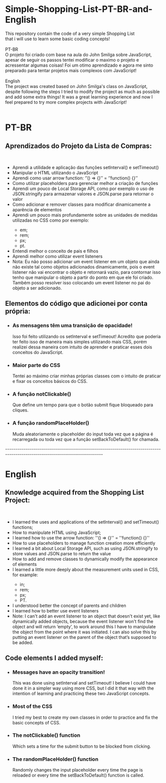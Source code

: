 # Simple-Shopping-List-PT-BR-and-English
This repository contain the code of a very simple Shopping List <br/> that i will use to learn some basic coding concepts!</br></br>
PT-BR</br>
O projeto foi criado com base na aula do John Smilga sobre JavaScript, apesar de seguir os passos tentei modificar o maximo o projeto e acressentar algumas coisas!
Foi um otimo aprendizado e agora me sinto preparado para tentar projetos mais complexos com JavaScript!
</br></br>
English</br>
The project was created based on John Smilga's class on JavaScript, despite following the steps I tried to modify the project as much as possible and add some extra things!
It was a great learning experience and now I feel prepared to try more complex projects with JavaScript!
<br/>
<br/>
<h1>PT-BR</h1>
<h2>Aprendizados do Projeto da Lista de Compras:</h2>
<br/>
<ul>
<li>Aprendi a utilidade e aplicação das funções setInterval() e setTimeout()</li>

<li>Manipular o HTML utilizando o JavaScript</li>

<li>Aprendi como usar arrow function: ‘’() => {}’’  = ‘’function() {}’’ </li>

<li>Como utilizar placeholders para gerenciar melhor a criação de funções</li>

<li>Aprendi um pouco de Local Storage API, como por exemplo o uso de JSON.stringify para armazenar valores e JSON.parse para retornar o valor</li>

<li>Como adicionar e remover classes para modificar dinamicamente a aparência de elementos</li>

<li>Aprendi um pouco mais profundamente sobre as unidades de medidas utilizadas no CSS como por exemplo:</li>
<ul>
<li>em;</li>
<li>rem;</li>
<li>px;</li>
<li>pt.</li>
</ul>
<li>Entendi melhor o conceito de pais e filhos</li>

<li>Aprendi melhor como utilizar event listeners</li>

<li>Nota: Eu não posso adicionar um event listener em um objeto que ainda não existe tal como objetos adicionados dinamicamente, pois o event listener não vai encontrar o objeto e retornará vazio, para contornar isso tenho que manipular o objeto a partir do ponto em que ele foi criado.
Também posso resolver isso colocando um event listener no pai do objeto a ser adicionado.</li>
</ul>

<h2>Elementos do código que adicionei por conta própria:</h2>
<ul>
<li><h3>As mensagens têm uma transição de opacidade!</h3>
Isso foi feito utilizando os setInterval e setTimeout!
Acredito que poderia ter feito isso de maneira mais simples utilizando mais CSS, porém realizei dessa maneira com intuito de aprender e praticar esses dois conceitos do JavaScript.	
</li>
<li><h3>Maior parte do CSS</h3>
Tentei ao máximo criar minhas próprias classes com o intuito de praticar e fixar os conceitos básicos do CSS.
</li>
<li><h3>A função notClickable()</h3>
Que define um tempo para que o botão submit fique bloqueado para cliques.
</li>
<li><h3>A função randomPlaceHolder()</h3>
Muda aleatoriamente o placeholder do input toda vez que a página é recarregada ou toda vez que a função setBackToDefault() for chamada.
</li>
</ul>
-------------------------------------------------------------------------------------------------------------------------------

<h1>English</h1>
<h2>Knowledge acquired from the Shopping List Project:</h2>
<br/>
<ul>
<li>I learned the uses and applications of the setInterval() and setTimeout() functions;

<li>How to manipulate HTML using JavaScript;</li>

<li>I learned how to use the arrow function: ''() => {}'' = ''function() {}'' </li>

<li>How to use placeholders to manage function creation more efficiently</li>

<li>I learned a bit about Local Storage API, such as using JSON.stringify to store values ​​and JSON.parse to return the value</li>

<li>How to add and remove classes to dynamically modify the appearance of elements</li>

<li>I learned a little more deeply about the measurement units used in CSS, for example:</li>
<ul>
<li>in;</li>
<li>rem;</li>
<li>px;</li>
<li>PT.</li>
</ul>
<li>I understood better the concept of parents and children</li>

<li>I learned how to better use event listeners</li>

<li>Note: I can't add an event listener to an object that doesn't exist yet, like dynamically added objects, because the event listener won't find the object and will return ‘empty’, to work around this I have to manipulate the object from the point where it was initiated.
I can also solve this by putting an event listener on the parent of the object that’s supposed to be added.</li>
</ul>

<h2>Code elements I added myself:</h2>
<ul>
<li><h3>Messages have an opacity transition!</h3>
This was done using setInterval and setTimeout!
I believe I could have done it in a simpler way using more CSS, but I did it that way with the intention of learning and practicing these two JavaScript concepts.</li>

<li><h3>Most of the CSS</h3>
I tried my best to create my own classes in order to practice and fix the basic concepts of CSS.</li>

<li><h3>The notClickable() function</h3>
Which sets a time for the submit button to be blocked from clicking.</li>

<li><h3>The randomPlaceHolder() function</h3>
Randomly changes the input placeholder every time the page is reloaded or every time the setBackToDefault() function is called.</li>
</ul>
